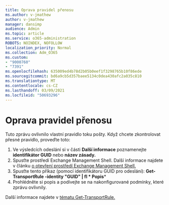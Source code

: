 ```yaml
---
title: Oprava pravidel přenosu
ms.author: v-jmathew
author: v-jmathew
manager: dansimp
audience: Admin
ms.topic: article
ms.service: o365-administration
ROBOTS: NOINDEX, NOFOLLOW
localization_priority: Normal
ms.collection: Adm_O365
ms.custom:
- "9000760"
- "7391"
ms.openlocfilehash: 635009ed4b78d2b05b0eef1f3298765b10f86ede
ms.sourcegitcommit: bd6a9cb5d357baee5134c0dea430afc2a035c810
ms.translationtype: MT
ms.contentlocale: cs-CZ
ms.lasthandoff: 03/09/2021
ms.locfileid: "50693296"
---
```

# <a name="fix-transport-rules"></a>Oprava pravidel přenosu

Tuto zprávu ovlivnilo vlastní pravidlo toku pošty. Když chcete zkontrolovat přesné pravidlo, proveďte toto:

1. Ve výsledcích odeslání si v části **Další informace** poznamenejte **identifikátor GUID** nebo **název zásady.**
2. Spusťte prostředí Exchange Management Shell. Další informace najdete v článku [o otevření prostředí Exchange Management Shell.](https://go.microsoft.com/fwlink/?linkid=2101432)
3. Spusťte tento příkaz (pomocí identifikátoru GUID pro odeslání):  **Get-TransportRule -identity "GUID" | fl * Popis***
4. Prohlédněte si popis a podívejte se na nakonfigurované podmínky, které zprávu ovlivnily.

Další informace najdete v [tématu Get-TransportRule.](https://go.microsoft.com/fwlink/?linkid=2101523)
